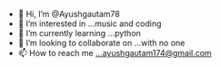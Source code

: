 - 👋 Hi, I’m @Ayushgautam78
- 👀 I’m interested in ...music and coding
- 🌱 I’m currently learning ...python
- 💞️ I’m looking to collaborate on ...with no one
- 📫 How to reach me ...ayushgautam174@gmail.com

<!---
Ayushgautam78/Ayushgautam78 is a ✨ special ✨ repository because its `README.md` (this file) appears on your GitHub profile.
You can click the Preview link to take a look at your changes.
--->
